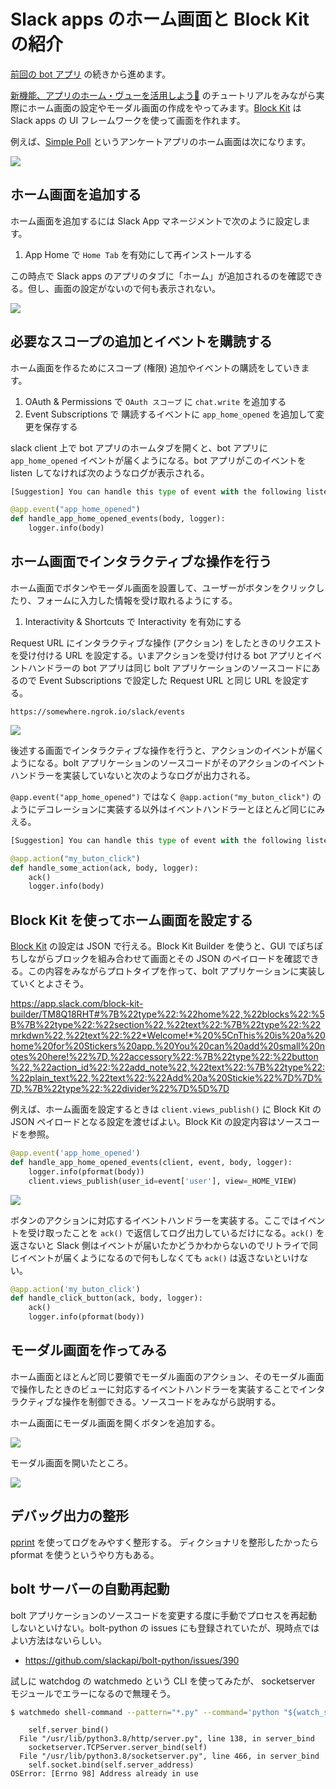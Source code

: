 # Slack apps のホーム画面と Block Kit の紹介

[前回の bot アプリ](https://github.com/t2y/python-study/tree/master/BizPy/slack/20211027) の続きから進めます。

[新機能、アプリのホーム・ヴューを活用しよう🏡](https://api.slack.com/lang/ja-jp/app-home-with-modal) のチュートリアルをみながら実際にホーム画面の設定やモーダル画面の作成をやってみます。[Block Kit](https://api.slack.com/block-kit) は Slack apps の UI フレームワークを使って画面を作れます。

例えば、[Simple Poll](https://kazamori.slack.com/apps/A0HFW7MR6-simple-poll) というアンケートアプリのホーム画面は次になります。

![](slack-simplepoll-app-home1.png)

## ホーム画面を追加する

ホーム画面を追加するには Slack App マネージメントで次のように設定します。

1. App Home で `Home Tab` を有効にして再インストールする

この時点で Slack apps のアプリのタブに「ホーム」が追加されるのを確認できる。但し、画面の設定がないので何も表示されない。

![](slack-bot-app-home1.png)

## 必要なスコープの追加とイベントを購読する

ホーム画面を作るためにスコープ (権限) 追加やイベントの購読をしていきます。

1. OAuth & Permissions で `OAuth スコープ` に `chat.write` を追加する
1. Event Subscriptions で 購読するイベントに `app_home_opened` を追加して変更を保存する

slack client 上で bot アプリのホームタブを開くと、bot アプリに `app_home_opened` イベントが届くようになる。bot アプリがこのイベントを listen してなければ次のようなログが表示される。

```python
[Suggestion] You can handle this type of event with the following listener function:

@app.event("app_home_opened")
def handle_app_home_opened_events(body, logger):
    logger.info(body)
```



## ホーム画面でインタラクティブな操作を行う

ホーム画面でボタンやモーダル画面を設置して、ユーザーがボタンをクリックしたり、フォームに入力した情報を受け取れるようにする。

1.  Interactivity & Shortcuts で Interactivity を有効にする

Request URL にインタラクティブな操作 (アクション) をしたときのリクエストを受け付ける URL を設定する。いまアクションを受け付ける bot アプリとイベントハンドラーの bot アプリは同じ bolt アプリケーションのソースコードにあるので Event Subscriptions で設定した Request URL と同じ URL を設定する。

```
https://somewhere.ngrok.io/slack/events
```

![](slack-bot-app-home2.png)

後述する画面でインタラクティブな操作を行うと、アクションのイベントが届くようになる。bolt アプリケーションのソースコードがそのアクションのイベントハンドラーを実装していないと次のようなログが出力される。

`@app.event("app_home_opened")` ではなく `@app.action("my_buton_click")` のようにデコレーションに実装する以外はイベントハンドラーとほとんど同じにみえる。

```python
[Suggestion] You can handle this type of event with the following listener function:

@app.action("my_buton_click")
def handle_some_action(ack, body, logger):
    ack()
    logger.info(body)
```

## Block Kit を使ってホーム画面を設定する

[Block Kit](https://api.slack.com/block-kit) の設定は JSON で行える。Block Kit Builder を使うと、GUI でぽちぽちしながらブロックを組み合わせて画面とその JSON のペイロードを確認できる。この内容をみながらプロトタイプを作って、bolt アプリケーションに実装していくとよさそう。

https://app.slack.com/block-kit-builder/TM8Q18RHT#%7B%22type%22:%22home%22,%22blocks%22:%5B%7B%22type%22:%22section%22,%22text%22:%7B%22type%22:%22mrkdwn%22,%22text%22:%22*Welcome!*%20%5CnThis%20is%20a%20home%20for%20Stickers%20app.%20You%20can%20add%20small%20notes%20here!%22%7D,%22accessory%22:%7B%22type%22:%22button%22,%22action_id%22:%22add_note%22,%22text%22:%7B%22type%22:%22plain_text%22,%22text%22:%22Add%20a%20Stickie%22%7D%7D%7D,%7B%22type%22:%22divider%22%7D%5D%7D

例えば、ホーム画面を設定するときは `client.views_publish()` に Block Kit の JSON ペイロードとなる設定を渡せばよい。Block Kit の設定内容はソースコードを参照。

```python
@app.event('app_home_opened')
def handle_app_home_opened_events(client, event, body, logger):
    logger.info(pformat(body))
    client.views_publish(user_id=event['user'], view=_HOME_VIEW)
```

![](slack-bot-app-home3.png)

ボタンのアクションに対応するイベントハンドラーを実装する。ここではイベントを受け取ったことを `ack()` で返信してログ出力しているだけになる。`ack()` を返さないと Slack 側はイベントが届いたかどうかわからないのでリトライで同じイベントが届くようになるので何もしなくても `ack()` は返さないといけない。

```python
@app.action('my_buton_click')
def handle_click_button(ack, body, logger):
    ack()
    logger.info(pformat(body))
```

## モーダル画面を作ってみる

ホーム画面とほとんど同じ要領でモーダル画面のアクション、そのモーダル画面で操作したときのビューに対応するイベントハンドラーを実装することでインタラクティブな操作を制御できる。ソースコードをみながら説明する。

ホーム画面にモーダル画面を開くボタンを追加する。

![](slack-bot-app-home4.png)

モーダル画面を開いたところ。

![](slack-bot-app-home5.png)

## デバッグ出力の整形

[pprint](https://docs.python.org/ja/3/library/pprint.html) を使ってログをみやすく整形する。
ディクショナリを整形したかったら pformat を使うというやり方もある。

## bolt サーバーの自動再起動

bolt アプリケーションのソースコードを変更する度に手動でプロセスを再起動しないといけない。bolt-python の issues にも登録されていたが、現時点ではよい方法はないらしい。

* https://github.com/slackapi/bolt-python/issues/390

試しに watchdog の watchmedo という CLI を使ってみたが、 socketserver モジュールでエラーになるので無理そう。

```bash
$ watchmedo shell-command --pattern="*.py" --command='python "${watch_src_path}"' .
```

```
    self.server_bind()
  File "/usr/lib/python3.8/http/server.py", line 138, in server_bind
    socketserver.TCPServer.server_bind(self)
  File "/usr/lib/python3.8/socketserver.py", line 466, in server_bind
    self.socket.bind(self.server_address)
OSError: [Errno 98] Address already in use
```
